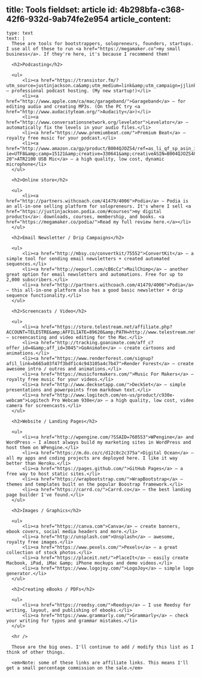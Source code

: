 title: Tools
fieldset: article
id: 4b298bfa-c368-42f6-932d-9ab74fe2e954
article_content:
  -
    type: text
    text: |
      These are tools for bootstrappers, solopreneurs, founders, startups. I use all of these to run <a href="https://megamaker.co">my small business</a>. If they're here, it's because I recommend them!
      
      <h2>Podcasting</h2>
      
      <ul>
          <li><a href="https://transistor.fm/?utm_source=justinjackson.ca&amp;utm_medium=link&amp;utm_campaign=jjlinks">Transistor.fm</a> – professional podcast hosting. (My new startup!)</li>
          <li><a href="http://www.apple.com/ca/mac/garageband/">Garageband</a> – for editing audio and creating MP3s. (On the PC try <a href="http://www.audacityteam.org/">Audacity</a>)</li>
          <li><a href="http://www.conversationsnetwork.org/levelator">Levelator</a> – automatically fix the levels in your audio files.</li>
          <li><a href="https://www.premiumbeat.com/">Premium Beat</a> – royalty free music for your podcast.</li>
          <li><a href="http://www.amazon.ca/gp/product/B004QJOZS4/ref=as_li_qf_sp_asin_il_tl?ie=UTF8&amp;camp=15121&amp;creative=330641&amp;creativeASIN=B004QJOZS4&amp;linkCode=as2&amp;tag=justjackblog-20">ATR2100 USB Mic</a> – a high quality, low cost, dynamic microphone</li>
      </ul>
      
      <h2>Online store</h2>
      
      <ul>
          <li><a href="http://partners.withcoach.com/41479/4006">Podia</a> – Podia is an all-in-one selling platform for solopreneurs. It's where I sell <a href="https://justinjackson.podia.com/#courses">my digital products</a>: downloads, courses, membership, and books. <a href="https://megamaker.co/podia/">Read my full review here.</a></li>
      </ul>
      
      <h2>Email Newsletter / Drip Campaigns</h2>
      
      <ul>
          <li><a href="http://mbsy.co/convertkit/75552">ConvertKit</a> – a simple tool for sending email newsletters + created automated sequences.</li>
          <li><a href="http://eepurl.com/cB6cCz">MailChimp</a> – another great option for email newsletters and automations. Free for up to 2,000 subscribers.</li>
          <li><a href="http://partners.withcoach.com/41479/4006">Podia</a> – this all-in-one platform also has a good basic newsletter + drip sequence functionality.</li>
      </ul>
      
      <h2>Screencasts / Video</h2>
      
      <ul>
          <li><a href="https://store.telestream.net/affiliate.php?ACCOUNT=TELESTRE&amp;AFFILIATE=89620&amp;PATH=http://www.telestream.net/screenflow/">ScreenFlow</a> – screencasting and video editing for the Mac.</li>
          <li><a href="http://tracking.goanimate.com/aff_c?offer_id=4&amp;aff_id=3045">GoAnimate</a> – create cartoons and animations.</li>
          <li><a href="https://www.renderforest.com/signup?afil_link=b665a03f47f3bdf1c4c943105a4c7b47">Render Forest</a> – create awesome intro / outros and animations.</li>
          <li><a href="https://musicformakers.com/">Music For Makers</a> – royalty free music for your videos.</li>
          <li><a href="http://www.decksetapp.com/">DeckSet</a> – simple presentations and powerpoints from markdown text.</li>
          <li><a href="http://www.logitech.com/en-us/product/c930e-webcam">Logitech Pro Webcam 930e</a> – a high quality, low cost, video camera for screencasts.</li>
      </ul>
      
      <h2>Website / Landing Pages</h2>
      
      <ul>
          <li><a href="http://wpengine.com/?SSAID=760553">WPengine</a> and WordPress – I almost always build my marketing sites in WordPress and host them on WPengine.</li>
          <li><a href="https://m.do.co/c/d12c8c2c375a">Digital Ocean</a> – all my apps and coding projects are deployed here. I like it way better than Heroku.</li>
          <li><a href="https://pages.github.com/">GitHub Pages</a> – a free way to host static sites.</li>
          <li><a href="https://wrapbootstrap.com/">WrapBootstrap</a> – themes and templates built on the popular Boostrap framework.</li>
          <li><a href="https://carrd.co/">Carrd.co</a> – the best landing page builder I've found.</li>
      </ul>
      
      <h2>Images / Graphics</h2>
      
      <ul>
          <li><a href="https://canva.com">Canva</a> – create banners, ebook covers, social media headers and more.</li>
          <li><a href="http://unsplash.com">Unsplash</a> – awesome, royalty free images.</li>
          <li><a href="https://www.pexels.com/">Pexels</a> – a great collection of stock photos.</li>
          <li><a href="https://placeit.net/">PlaceIt</a> – easily create Macbook, iPad, iMac &amp; iPhone mockups and demo videos.</li>
          <li><a href="https://www.logojoy.com/">LogoJoy</a> – simple logo generator.</li>
      </ul>
      
      <h2>Creating eBooks / PDFs</h2>
      
      <ul>
          <li><a href="https://reedsy.com/">Reedsy</a> – I use Reedsy for writing, layout, and publishing of ebooks.</li>
          <li><a href="https://www.grammarly.com/">Grammarly</a> – check your writing for typos and grammar mistakes.</li>
      </ul>
      
      <hr />
      
      Those are the big ones. I'll continue to add / modify this list as I think of other things.
      
      <em>Note: some of these links are affiliate links. This means I'll get a small percentage commission on the sale.</em>
      
